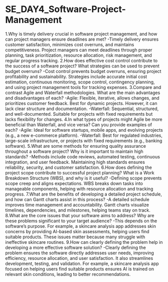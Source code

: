 # SE_DAY4_Software-Project-Management
1.Why is timely delivery crucial in software project management, and how can project managers ensure deadlines are met?
-Timely delivery ensures customer satisfaction, minimizes cost overruns, and maintains competitiveness. Project managers can meet deadlines through proper planning, task prioritization, resource allocation, risk management, and regular progress tracking.
2.How does effective cost control contribute to the success of a software project? What strategies can be used to prevent budget overruns?
-Cost control prevents budget overruns, ensuring project profitability and sustainability. Strategies include accurate initial cost estimation, continuous monitoring, scope control, contingency planning, and using project management tools for tracking expenses.
3.Compare and contrast Agile and Waterfall methodologies. What are the main advantages and disadvantages of each?
-Agile: Flexible, iterative, allows changes, and prioritizes customer feedback. Best for dynamic projects. However, it can lack clear structure and documentation.
-Waterfall: Sequential, structured, and well-documented. Suitable for projects with fixed requirements but lacks flexibility for changes.
4.In what types of projects might Agile be more beneficial than Waterfall, and vice versa? Can you provide examples of each?
-Agile: Ideal for software startups, mobile apps, and evolving projects (e.g., a new e-commerce platform).
-Waterfall: Best for regulated industries, large-scale infrastructure, or projects with fixed requirements (e.g., banking software).
5.What are some methods for ensuring quality assurance throughout a software project? Why is it important to maintain high standards?
-Methods include code reviews, automated testing, continuous integration, and user feedback. Maintaining high standards ensures reliability, security, and customer satisfaction.
6.How does defining the project scope contribute to successful project planning? What is a Work Breakdown Structure (WBS), and why is it useful?
-Defining scope prevents scope creep and aligns expectations. WBS breaks down tasks into manageable components, helping with resource allocation and tracking progress.
7.What are the benefits of developing a detailed project schedule, and how can Gantt charts assist in this process?
-A detailed schedule improves time management and accountability. Gantt charts visualize timelines, dependencies, and milestones, helping teams stay on track.
8.What are the core issues that your software aims to address? Why are these problems significant to your target audience?
-This depends on the software’s purpose. For example, a skincare analysis app addresses skin concerns by providing AI-based skin assessments, helping users find suitable products. These issues matter because many struggle with ineffective skincare routines.
9.How can clearly defining the problem help in developing a more effective software solution?
-Clearly defining the problem ensures the software directly addresses user needs, improving efficiency, resource allocation, and user satisfaction. It also streamlines development, testing, and validation. For example, a skincare analysis app focused on helping users find suitable products ensures AI is trained on relevant skin conditions, leading to better recommendations.

